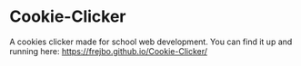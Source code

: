 # Cookie-Clicker
A cookies clicker made for school web development.
You can find it up and running here: https://frejbo.github.io/Cookie-Clicker/
